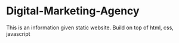 # Digital-Marketing-Agency
This is an information given static website.
Build on top of html, css, javascript
